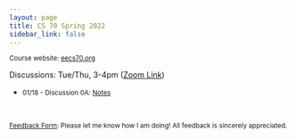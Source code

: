 ```yaml
---
layout: page
title: CS 70 Spring 2022
sidebar_link: false
---
```


<small> Course website: <a href='https://www.eecs70.org'>eecs70.org</a> </small>

Discussions: Tue/Thu, 3-4pm (<a href='https://berkeley.zoom.us/j/93166055219?pwd=QVNKK2hvdEQvak9sQm1wWnVQamdlQT09'>Zoom Link</a>)
<br>

* <small> 01/18 - Discussion 0A: <a href='/assets/pdfs/cs70/sp22cs70/dis00a.pdf'>Notes</a> </small>

<br>

<small><a href='https://forms.gle/QEK1meixGCxbfHBP8'>Feedback Form</a>: Please let me know how I am doing! All feedback is sincerely appreciated.</small>
